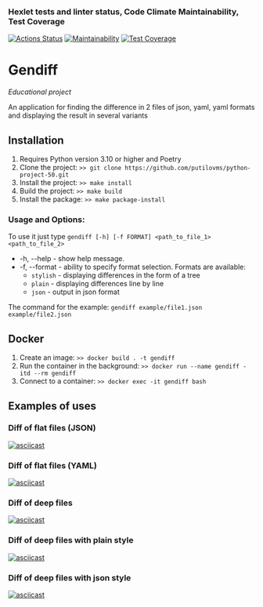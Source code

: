 ### Hexlet tests and linter status, Code Climate Maintainability, Test Coverage
[![Actions Status](https://github.com/putilovms/python-project-50/actions/workflows/hexlet-check.yml/badge.svg)](https://github.com/putilovms/python-project-50/actions)
[![Maintainability](https://api.codeclimate.com/v1/badges/5303df8bc4f4d733c7a6/maintainability)](https://codeclimate.com/github/putilovms/python-project-50/maintainability)
[![Test Coverage](https://api.codeclimate.com/v1/badges/5303df8bc4f4d733c7a6/test_coverage)](https://codeclimate.com/github/putilovms/python-project-50/test_coverage)
# Gendiff
*Educational project*

An application for finding the difference in 2 files of json, yaml, yaml formats and displaying the result in several variants

## Installation
1. Requires Python version 3.10 or higher and Poetry
2. Clone the project: `>> git clone https://github.com/putilovms/python-project-50.git`
3. Install the project: `>> make install`
4. Build the project: `>> make build`
5. Install the package: `>> make package-install`

### Usage and Options:
To use it just type `gendiff [-h] [-f FORMAT] <path_to_file_1> <path_to_file_2>`

* -h, --help - show help message.
* -f, --format - ability to specify format selection. Formats are available:
  * `stylish` - displaying differences in the form of a tree
  * `plain` - displaying differences line by line
  * `json` - output in json format

The command for the example: `gendiff example/file1.json example/file2.json`

## Docker
1. Create an image: `>> docker build . -t gendiff`
2. Run the container in the background: `>> docker run --name gendiff -itd --rm gendiff`
3. Connect to a container: `>> docker exec -it gendiff bash`

## Examples of uses
### Diff of flat files (JSON)
[![asciicast](https://asciinema.org/a/y883XzL7Hyb8cqRXrJXJ02CzI.svg)](https://asciinema.org/a/y883XzL7Hyb8cqRXrJXJ02CzI)
### Diff of flat files (YAML)
[![asciicast](https://asciinema.org/a/l7EZhGtKDNHAqiVdstUjr2J6e.svg)](https://asciinema.org/a/l7EZhGtKDNHAqiVdstUjr2J6e)
### Diff of deep files
[![asciicast](https://asciinema.org/a/rjQGoPbh9FlFMIS2p20Gjgqap.svg)](https://asciinema.org/a/rjQGoPbh9FlFMIS2p20Gjgqap)
### Diff of deep files with plain style
[![asciicast](https://asciinema.org/a/xHvBMNvqq0LXa5Lu1eIdzJiyw.svg)](https://asciinema.org/a/xHvBMNvqq0LXa5Lu1eIdzJiyw)
### Diff of deep files with json style
[![asciicast](https://asciinema.org/a/EgToweP5iXH1M11ZSdgqt5Riw.svg)](https://asciinema.org/a/EgToweP5iXH1M11ZSdgqt5Riw)
